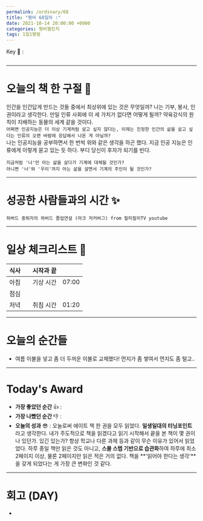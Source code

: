 ```yaml
---
permalink: /ordinary/68
title: "평비 68일차 :"
date: 2021-10-14 20:00:00 +0900
categories: 평비챌린지
tags: 1일1평범
---  
```

Key 🔑 : 
```

```

---
# 오늘의 책 한 구절 📕
인간을 인간답게 만드는 것들 중에서 최상위에 있는 것은 무엇일까? 나는 기부, 봉사, 인권이라고 생각한다. 만일 인류 사회에 이 세 가치가 없다면 어떻게 될까? 약육강식의 원칙이 지배하는 동물의 세계 같을 것이다.  
`어쩌면 인공지능은 더 이상 기계처럼 살고 싶지 않다는, 이제는 진정한 인간의 삶을 살고 싶다는 인류의 오랜 바람에 응답해서 나온 게 아닐까?`  
나는 인공지능을 공부하면서 한 번씩 위와 같은 생각을 하곤 했다. 지금 인공 지능은 인류에게 이렇게 묻고 있는 듯 하다. 부디 당신이 후자가 되기를 빈다.  
```
지금처럼 '나'만 아는 삶을 살다가 기계에 대체될 것인가?
아니면 '너'와 '우리'까지 아는 삶을 살면서 기계의 주인이 될 것인가?
```

---
# 성공한 사람들과의 시간 ✨
`하버드 중퇴자의 하버드 졸업연설 (마크 저커버그) from 필미필미TV youtube`  

---
# 일상 체크리스트 📃

| 식사 |  | 시작과 끝 |  |
|:----:|:----:|:----:|:----:|
| 아침 |  | 기상 시간 | 07:00 |
| 점심 |  |  |  |
| 저녁 |  | 취침 시간 | 01:20 |

---
# 오늘의 순간들
- 여름 이불을 넣고 좀 더 두꺼운 이불로 교체했다! 먼지가 좀 쌓여서 먼지도 좀 털고..

---
# Today's Award
- **가장 좋았던 순간** 👍 : 
- **가장 나빴던 순간** 👎 : 
- **오늘의 성과** 😎 : 오늘로써 에이트 책 한 권을 모두 읽었다. **일생일대의 터닝포인트**라고 생각한다. 내가 주도적으로 책을 읽겠다고 읽기 시작해서 끝을 본 책이 몇 권이나 있던가. 있긴 있는가? 항상 학교나 다른 과제 등과 같이 무슨 이유가 있어서 읽었었다. 하루 종일 책만 읽은 것도 아니고, **스몰 스텝 기반으로 습관화**하여 하루에 최소 2페이지 이상, 물론 2페이지만 읽은 적은 거의 없다. 책을 **'읽어야 한다는 생각'**을 갖게 되었다는 게 가장 큰 변화인 것 같다.

---
# 회고 (DAY)
- 